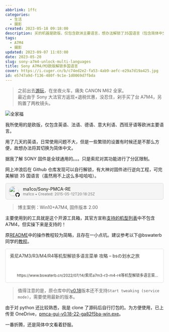 ```yaml
---
abbrlink: 1ffc
categories:
  - 生活
  - 摄影
created: 2023-05-18 09:18:00
description: 买的机器是欧版，仅包含欧洲主要语言，想办法解锁了35国语言（包含简体中文）。
tags:
  - A7M4
  - 摄影
updated: 2023-09-07 11:03:00
date: 2023-05-20
slug: sony-a7m4-unlock-multi-languages
title: Sony A7M4/M3欧版解锁多国语言
cover: https://i.cuger.cn/b/c74ed2e2-fa53-4ab9-aefc-e29a7d19a425.jpg
id: e5747a9d-f136-480f-9c1e-1d0069d7fbda
---
```


> 之前出去[游玩](https://blog.cuger.cn/p/6825/#%E6%84%8F%E5%A4%96)，在坐夜火车，痛失 CANON M62 全家。  
> 最近由于 Sony 大法官方返现+退税优惠，没忍住，剁手买了台 A7M4，另购置了两枚镜头。

![全家福](https://i.cuger.cn/b/a809493f-4658-46b7-94b5-5aac71312547.jpg)

我所使用的是欧版，仅包含英语、法语、德语、意大利语、西班牙语等欧洲主要语言。

用了几天的英语，日常使用问题不大，但是一些繁琐的设置有时候还是不那么方便，故想办法将其切换为简体中文。

据我了解 SONY 固件是全球通用的。。。只是索尼对其功能进行了分区限制。

网上冲浪后在 Github 仓库发现可以自行解锁，有大神对固件进行逆向工程，可完美解锁 35 国语言（虽然用不上这么多哈哈哈）。

<div style="margin:5px 1px;"> <a href="https://github.com/ma1co/Sony-PMCA-RE" target="_blank" rel="noopener noreferrer" style="display:flex;color:inherit;background:#f5f5f5;text-decoration:none;user-select:none;transition:background 20ms ease-in 0s;cursor:pointer;flex-grow:1;min-width:0;align-items:center;border:1px solid rgba(55,53,47,.16);border-radius:5px;padding:6px;fill:inherit"><div style="display:flex;align-self:start;height:32px;width:32px;margin:3px 12px 3px 4px;position:relative"><div><div style="width:100%;height:100%"><img src="https://avatars.githubusercontent.com/u/12417797?v=4" referrerpolicy="same-origin" style="display:block;object-fit:cover;border-radius:34px;width:30.192px;height:30.192px;transition:opacity .1s ease-out 0s;box-shadow:rgba(15,15,15,.1) 0 2px 4px"></div></div><div style="position:absolute;bottom:-2px;right:-2px"><div style="width:100%;height:100%"><svg xmlns="http://www.w3.org/2000/svg" viewbox="0 0 496 512" style="display:block;object-fit:cover;border-radius:5px;width:14.208px;height:14.208px;transition:opacity .1s ease-out 0s;filter:drop-shadow(white 0 0 1px) drop-shadow(white 0 0 1px) drop-shadow(white 0 0 1px)"><path d="M165.9 397.4c0 2-2.3 3.6-5.2 3.6-3.3.3-5.6-1.3-5.6-3.6 0-2 2.3-3.6 5.2-3.6 3-.3 5.6 1.3 5.6 3.6zm-31.1-4.5c-.7 2 1.3 4.3 4.3 4.9 2.6 1 5.6 0 6.2-2s-1.3-4.3-4.3-5.2c-2.6-.7-5.5.3-6.2 2.3zm44.2-1.7c-2.9.7-4.9 2.6-4.6 4.9.3 2 2.9 3.3 5.9 2.6 2.9-.7 4.9-2.6 4.6-4.6-.3-1.9-3-3.2-5.9-2.9zM244.8 8C106.1 8 0 113.3 0 252c0 110.9 69.8 205.8 169.5 239.2 12.8 2.3 17.3-5.6 17.3-12.1 0-6.2-.3-40.4-.3-61.4 0 0-70 15-84.7-29.8 0 0-11.4-29.1-27.8-36.6 0 0-22.9-15.7 1.6-15.4 0 0 24.9 2 38.6 25.8 21.9 38.6 58.6 27.5 72.9 20.9 2.3-16 8.8-27.1 16-33.7-55.9-6.2-112.3-14.3-112.3-110.5 0-27.5 7.6-41.3 23.6-58.9-2.6-6.5-11.1-33.3 2.6-67.9 20.9-6.5 69 27 69 27 20-5.6 41.5-8.5 62.8-8.5s42.8 2.9 62.8 8.5c0 0 48.1-33.6 69-27 13.7 34.7 5.2 61.4 2.6 67.9 16 17.7 25.8 31.5 25.8 58.9 0 96.5-58.9 104.2-114.8 110.5 9.2 7.9 17 22.9 17 46.4 0 33.7-.3 75.4-.3 83.6 0 6.5 4.6 14.4 17.3 12.1C428.2 457.8 496 362.9 496 252 496 113.3 383.5 8 244.8 8zM97.2 352.9c-1.3 1-1 3.3.7 5.2 1.6 1.6 3.9 2.3 5.2 1 1.3-1 1-3.3-.7-5.2-1.6-1.6-3.9-2.3-5.2-1zm-10.8-8.1c-.7 1.3.3 2.9 2.3 3.9 1.6 1 3.6.7 4.3-.7.7-1.3-.3-2.9-2.3-3.9-2-.6-3.6-.3-4.3.7zm32.4 35.6c-1.6 1.3-1 4.3 1.3 6.2 2.3 2.3 5.2 2.6 6.5 1 1.3-1.3.7-4.3-1.3-6.2-2.2-2.3-5.2-2.6-6.5-1zm-11.4-14.7c-1.6 1-1.6 3.6 0 5.9 1.6 2.3 4.3 3.3 5.6 2.3 1.6-1.3 1.6-3.9 0-6.2-1.4-2.3-4-3.3-5.6-2z"></path></svg></div></div></div><div style="display:flex;flex-direction:column;justify-content:center;flex-grow:1;flex-shrink:1;overflow:hidden"><div style="display:flex;align-items:baseline;font-size:14px"><div spellcheck="false" style="white-space:nowrap;color:#37352f;font-weight:500;overflow:hidden;text-overflow:ellipsis">ma1co/Sony-PMCA-RE</div></div><div style="display:flex;align-items:center;color:rgba(55,53,47,.65);font-size:12px"><div spellcheck="false" style="white-space:nowrap;color:rgba(55,53,47,.65)">ma1co</div><span style="margin-left:3px;margin-right:3px">•</span><div style="color:rgba(55,53,47,.65);font-size:12px;white-space:nowrap">Created: 2015-05-12T20:18:25Z</div></div></div><div role="button" tabindex="0" style="user-select:none;transition:background 20ms ease-in 0s;cursor:pointer;opacity:0;display:flex;align-items:center;justify-content:center;width:28px;height:28px;border-radius:5px;flex-shrink:0;margin-right:4px;color:rgba(55,53,47,.65)"><svg viewbox="0 0 13 3" class="dots" style="width:14px;height:100%;display:block;fill:inherit;flex-shrink:0;backface-visibility:hidden;color:rgba(55,53,47,.45)"><g><path d="M3,1.5A1.5,1.5,0,1,1,1.5,0,1.5,1.5,0,0,1,3,1.5Z"></path><path d="M8,1.5A1.5,1.5,0,1,1,6.5,0,1.5,1.5,0,0,1,8,1.5Z"></path><path d="M13,1.5A1.5,1.5,0,1,1,11.5,0,1.5,1.5,0,0,1,13,1.5Z"></path></g></svg></div></a></div>

> 博主案例：Win10+A7M4, 固件版本 2.00

主要使用到的工具就是这个开源工具箱，其官方宣称[支持的机型列表](https://openmemories.readthedocs.io/devices.html)中不包含 A7M4，但实操下来是支持的！

原[README](https://github.com/ma1co/Sony-PMCA-RE/blob/master/README.md)中的操作教程较为简略，且存在一小点坑。建议参考以下@bswaterb 同学的[教程](https://www.bswaterb.cn/2022/07/14/%E7%B4%A2%E5%B0%BCa7m3-r3-m4-r4%E7%AD%89%E6%9C%BA%E5%9E%8B%E8%A7%A3%E9%94%81%E5%A4%9A%E8%AF%AD%E8%A8%80%E8%8F%9C%E5%8D%95-%E6%94%BB%E7%95%A5/)。

<div style="width: 100%; margin-top: 4px; margin-bottom: 4px;"><div style="display: flex; background:white;border-radius:5px"><a href="https://www.bswaterb.cn/2022/07/14/索尼a7m3-r3-m4-r4等机型解锁多语言菜单-攻略/"target="_blank"rel="noopener noreferrer"style="display: flex; color: inherit; text-decoration: none; user-select: none; transition: background 20ms ease-in 0s; cursor: pointer; flex-grow: 1; min-width: 0px; flex-wrap: wrap-reverse; align-items: stretch; text-align: left; overflow: hidden; border: 1px solid rgba(55, 53, 47, 0.16); border-radius: 5px; position: relative; fill: inherit;"><div style="flex: 4 1 180px; padding: 12px 14px 14px; overflow: hidden; text-align: left;"><div style="font-size: 14px; line-height: 20px; color: rgb(55, 53, 47); white-space: nowrap; overflow: hidden; text-overflow: ellipsis; min-height: 24px; margin-bottom: 2px;">索尼A7M3/R3/M4/R4等机型解锁多语言菜单 攻略 – bsの划水之旅</div><div style="font-size: 12px; line-height: 16px; color: rgba(55, 53, 47, 0.65); height: 32px; overflow: hidden;"></div><div style="display: flex; margin-top: 6px; height: 16px;"><img src="https://s.nmxc.ltd/sakurairo_vision/@2.5/basic/favicon.ico"style="width: 16px; height: 16px; min-width: 16px; margin-right: 6px;"><div style="font-size: 12px; line-height: 16px; color: rgb(55, 53, 47); white-space: nowrap; overflow: hidden; text-overflow: ellipsis;">https://www.bswaterb.cn/2022/07/14/索尼a7m3-r3-m4-r4等机型解锁多语言菜单-攻略/</div></div></div></a></div></div>

> 值得注意的是，原仓库中的[v0.18](https://github.com/ma1co/Sony-PMCA-RE/releases/tag/v0.18)版本还不支持`Start tweaking (service mode)`，需要使用最新的版本。

由于对 python 还比较熟悉，我是 clone 了源码后自行打包的。为方便使用，已上传至 OneDrive，[pmca-gui-v0.18-22-ga82f5ba-win.exe](https://cloud.cuger.cn/d/Software/Windows/pmca-gui-v0.18-22-ga82f5ba-win.exe)。

一番折腾，还是简体中文看着舒服。
